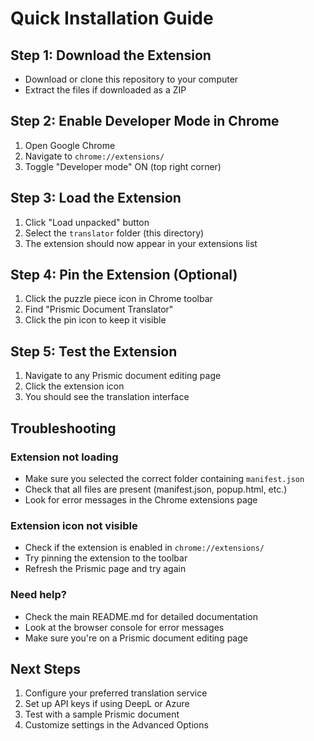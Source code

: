 # Quick Installation Guide

## Step 1: Download the Extension

- Download or clone this repository to your computer
- Extract the files if downloaded as a ZIP

## Step 2: Enable Developer Mode in Chrome

1. Open Google Chrome
2. Navigate to `chrome://extensions/`
3. Toggle "Developer mode" ON (top right corner)

## Step 3: Load the Extension

1. Click "Load unpacked" button
2. Select the `translator` folder (this directory)
3. The extension should now appear in your extensions list

## Step 4: Pin the Extension (Optional)

1. Click the puzzle piece icon in Chrome toolbar
2. Find "Prismic Document Translator"
3. Click the pin icon to keep it visible

## Step 5: Test the Extension

1. Navigate to any Prismic document editing page
2. Click the extension icon
3. You should see the translation interface

## Troubleshooting

### Extension not loading

- Make sure you selected the correct folder containing `manifest.json`
- Check that all files are present (manifest.json, popup.html, etc.)
- Look for error messages in the Chrome extensions page

### Extension icon not visible

- Check if the extension is enabled in `chrome://extensions/`
- Try pinning the extension to the toolbar
- Refresh the Prismic page and try again

### Need help?

- Check the main README.md for detailed documentation
- Look at the browser console for error messages
- Make sure you're on a Prismic document editing page

## Next Steps

1. Configure your preferred translation service
2. Set up API keys if using DeepL or Azure
3. Test with a sample Prismic document
4. Customize settings in the Advanced Options
